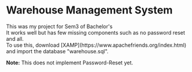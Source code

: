 

<h1>Warehouse Management System</h1>
<p>
This was my project for Sem3 of Bachelor's<br>
It works well but has few missing components such as no password reset and all.<br>
To use this, download [XAMP](https://www.apachefriends.org/index.html) and import the database "warehouse.sql".
</p>
<p>
<b>Note:</b> This does not implement Password-Reset yet.
</p>

